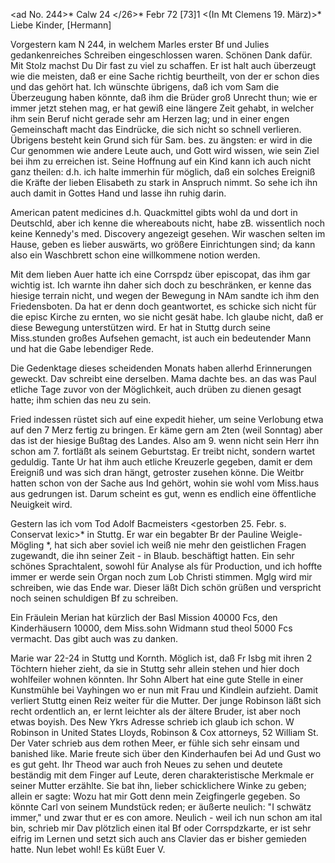 <ad No. 244>* Calw 24 </26>* Febr 72 [73]1
 <(In Mt Clemens 19. März)>*
Liebe Kinder, [Hermann]

Vorgestern kam N 244, in welchem Marles erster Bf und Julies gedankenreiches Schreiben eingeschlossen waren. Schönen Dank dafür. Mit Stolz machst Du Dir fast zu viel zu schaffen. Er ist halt auch überzeugt wie die meisten, daß er eine Sache richtig beurtheilt, von der er schon dies und das gehört hat. Ich wünschte übrigens, daß ich vom Sam die Überzeugung haben könnte, daß ihm die Brüder groß Unrecht thun; wie er immer jetzt stehen mag, er hat gewiß eine längere Zeit gehabt, in welcher ihm sein Beruf nicht gerade sehr am Herzen lag; und in einer engen Gemeinschaft macht das Eindrücke, die sich nicht so schnell verlieren. Übrigens besteht kein Grund sich für Sam. bes. zu ängsten: er wird in die Cur genommen wie andere Leute auch, und Gott wird wissen, wie sein Ziel bei ihm zu erreichen ist. Seine Hoffnung auf ein Kind kann ich auch nicht ganz theilen: d.h. ich halte immerhin für möglich, daß ein solches Ereigniß die Kräfte der lieben Elisabeth zu stark in Anspruch nimmt. So sehe ich ihn auch damit in Gottes Hand und lasse ihn ruhig darin.

American patent medicines d.h. Quackmittel gibts wohl da und dort in Deutschld, aber ich kenne die whereabouts nicht, habe zB. wissentlich noch keine Kennedy's med. Discovery angezeigt gesehen. Wir waschen selten im Hause, geben es lieber auswärts, wo größere Einrichtungen sind; da kann also ein Waschbrett schon eine willkommene notion werden.

Mit dem lieben Auer hatte ich eine Corrspdz über episcopat, das ihm gar wichtig ist. Ich warnte ihn daher sich doch zu beschränken, er kenne das hiesige terrain nicht, und wegen der Bewegung in NAm sandte ich ihm den Friedensboten. Da hat er denn doch geantwortet, es schicke sich nicht für die episc Kirche zu ernten, wo sie nicht gesät habe. Ich glaube nicht, daß er diese Bewegung unterstützen wird. Er hat in Stuttg durch seine Miss.stunden großes Aufsehen gemacht, ist auch ein bedeutender Mann und hat die Gabe lebendiger Rede.

Die Gedenktage dieses scheidenden Monats haben allerhd Erinnerungen geweckt. Dav schreibt eine derselben. Mama dachte bes. an das was Paul etliche Tage zuvor von der Möglichkeit, auch drüben zu dienen gesagt hatte; ihm schien das neu zu sein.

Fried indessen rüstet sich auf eine expedit hieher, um seine Verlobung etwa auf den 7 Merz fertig zu bringen. Er käme gern am 2ten (weil Sonntag) aber das ist der hiesige Bußtag des Landes. Also am 9. wenn nicht sein Herr ihn schon am 7. fortläßt als seinem Geburtstag. Er treibt nicht, sondern wartet geduldig. Tante Ur hat ihm auch etliche Kreuzerle gegeben, damit er dem Ereigniß und was sich dran hängt, getroster zusehen könne. Die Weitbr hatten schon von der Sache aus Ind gehört, wohin sie wohl vom Miss.haus aus gedrungen ist. Darum scheint es gut, wenn es endlich eine öffentliche Neuigkeit wird.

Gestern las ich vom Tod Adolf Bacmeisters <gestorben 25. Febr. s. Conservat lexic>* in Stuttg. Er war ein begabter Br der Pauline Weigle-Mögling <Backmeister>*, hat sich aber soviel ich weiß nie mehr den geistlichen Fragen zugewandt, die ihn seiner Zeit - in Blaub. beschäftigt hatten. Ein sehr schönes Sprachtalent, sowohl für Analyse als für Production, und ich hoffte immer er werde sein Organ noch zum Lob Christi stimmen. Mglg wird mir schreiben, wie das Ende war. Dieser läßt Dich schön grüßen und verspricht noch seinen schuldigen Bf zu schreiben.

Ein Fräulein Merian hat kürzlich der Basl Mission 40000 Fcs, den Kinderhäusern 10000, dem Miss.sohn Widmann stud theol 5000 Fcs vermacht. Das gibt auch was zu danken.

Marie war 22-24 in Stuttg und Kornth. Möglich ist, daß Fr Isbg mit ihren 2 Töchtern hieher zieht, da sie in Stuttg sehr allein stehen und hier doch wohlfeiler wohnen könnten. Ihr Sohn Albert hat eine gute Stelle in einer Kunstmühle bei Vayhingen wo er nun mit Frau und Kindlein aufzieht. Damit verliert Stuttg einen Reiz weiter für die Mutter. Der junge Robinson läßt sich recht ordentlich an, er lernt leichter als der ältere Bruder, ist aber noch etwas boyish. Des New Ykrs Adresse schrieb ich glaub ich schon. W Robinson in United States Lloyds, Robinson & Cox attorneys, 52 William St. Der Vater schrieb aus dem rothen Meer, er fühle sich sehr einsam und banished like. Marie freute sich über den Kinderhaufen bei Ad und Gust wo es gut geht. Ihr Theod war auch froh Neues zu sehen und deutete beständig mit dem Finger auf Leute, deren charakteristische Merkmale er seiner Mutter erzählte. Sie bat ihn, lieber schicklichere Winke zu geben; allein er sagte: Wozu hat mir Gott denn mein Zeigfingerle gegeben. So könnte Carl von seinem Mundstück reden; er äußerte neulich: "I schwätz immer," und zwar thut er es con amore. Neulich - weil ich nun schon am ital bin, schrieb mir Dav plötzlich einen ital Bf oder Corrspdzkarte, er ist sehr eifrig im Lernen und setzt sich auch ans Clavier das er bisher gemieden hatte. Nun lebet wohl! Es küßt
 Euer V.
